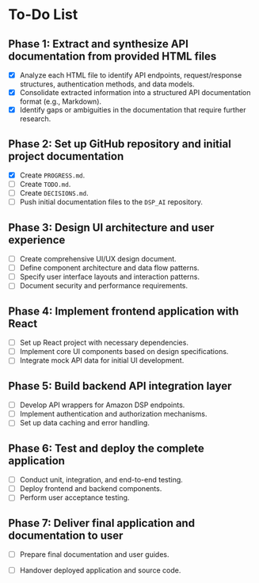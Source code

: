 # To-Do List

## Phase 1: Extract and synthesize API documentation from provided HTML files

- [x] Analyze each HTML file to identify API endpoints, request/response structures, authentication methods, and data models.
- [x] Consolidate extracted information into a structured API documentation format (e.g., Markdown).
- [x] Identify gaps or ambiguities in the documentation that require further research.

## Phase 2: Set up GitHub repository and initial project documentation

- [x] Create `PROGRESS.md`.
- [ ] Create `TODO.md`.
- [ ] Create `DECISIONS.md`.
- [ ] Push initial documentation files to the `DSP_AI` repository.

## Phase 3: Design UI architecture and user experience

- [ ] Create comprehensive UI/UX design document.
- [ ] Define component architecture and data flow patterns.
- [ ] Specify user interface layouts and interaction patterns.
- [ ] Document security and performance requirements.

## Phase 4: Implement frontend application with React

- [ ] Set up React project with necessary dependencies.
- [ ] Implement core UI components based on design specifications.
- [ ] Integrate mock API data for initial UI development.

## Phase 5: Build backend API integration layer

- [ ] Develop API wrappers for Amazon DSP endpoints.
- [ ] Implement authentication and authorization mechanisms.
- [ ] Set up data caching and error handling.

## Phase 6: Test and deploy the complete application

- [ ] Conduct unit, integration, and end-to-end testing.
- [ ] Deploy frontend and backend components.
- [ ] Perform user acceptance testing.

## Phase 7: Deliver final application and documentation to user

- [ ] Prepare final documentation and user guides.
- [ ] Handover deployed application and source code.

